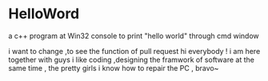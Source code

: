 # HelloWord
a c++ program at Win32 console to print "hello world"  through cmd window

i want to change ,to see the function of pull request 
   hi everybody ! i am here together with guys 
    i like coding ,designing the framwork of software 
    at the same time , the pretty girls 
    i know how to repair the PC ,
bravo~

